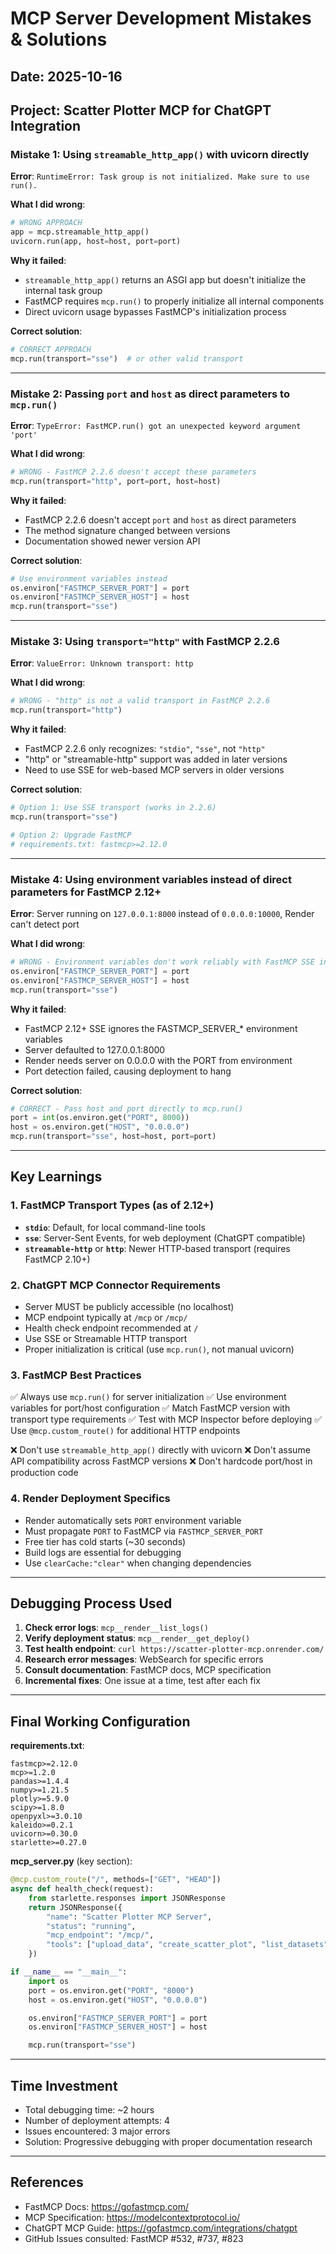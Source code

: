 # MCP Server Development Mistakes & Solutions

## Date: 2025-10-16
## Project: Scatter Plotter MCP for ChatGPT Integration

### Mistake 1: Using `streamable_http_app()` with uvicorn directly
**Error**: `RuntimeError: Task group is not initialized. Make sure to use run().`

**What I did wrong**:
```python
# WRONG APPROACH
app = mcp.streamable_http_app()
uvicorn.run(app, host=host, port=port)
```

**Why it failed**:
- `streamable_http_app()` returns an ASGI app but doesn't initialize the internal task group
- FastMCP requires `mcp.run()` to properly initialize all internal components
- Direct uvicorn usage bypasses FastMCP's initialization process

**Correct solution**:
```python
# CORRECT APPROACH
mcp.run(transport="sse")  # or other valid transport
```

---

### Mistake 2: Passing `port` and `host` as direct parameters to `mcp.run()`
**Error**: `TypeError: FastMCP.run() got an unexpected keyword argument 'port'`

**What I did wrong**:
```python
# WRONG - FastMCP 2.2.6 doesn't accept these parameters
mcp.run(transport="http", port=port, host=host)
```

**Why it failed**:
- FastMCP 2.2.6 doesn't accept `port` and `host` as direct parameters
- The method signature changed between versions
- Documentation showed newer version API

**Correct solution**:
```python
# Use environment variables instead
os.environ["FASTMCP_SERVER_PORT"] = port
os.environ["FASTMCP_SERVER_HOST"] = host
mcp.run(transport="sse")
```

---

### Mistake 3: Using `transport="http"` with FastMCP 2.2.6
**Error**: `ValueError: Unknown transport: http`

**What I did wrong**:
```python
# WRONG - "http" is not a valid transport in FastMCP 2.2.6
mcp.run(transport="http")
```

**Why it failed**:
- FastMCP 2.2.6 only recognizes: `"stdio"`, `"sse"`, not `"http"`
- "http" or "streamable-http" support was added in later versions
- Need to use SSE for web-based MCP servers in older versions

**Correct solution**:
```python
# Option 1: Use SSE transport (works in 2.2.6)
mcp.run(transport="sse")

# Option 2: Upgrade FastMCP
# requirements.txt: fastmcp>=2.12.0
```

---

### Mistake 4: Using environment variables instead of direct parameters for FastMCP 2.12+
**Error**: Server running on `127.0.0.1:8000` instead of `0.0.0.0:10000`, Render can't detect port

**What I did wrong**:
```python
# WRONG - Environment variables don't work reliably with FastMCP SSE in 2.12+
os.environ["FASTMCP_SERVER_PORT"] = port
os.environ["FASTMCP_SERVER_HOST"] = host
mcp.run(transport="sse")
```

**Why it failed**:
- FastMCP 2.12+ SSE ignores the FASTMCP_SERVER_* environment variables
- Server defaulted to 127.0.0.1:8000
- Render needs server on 0.0.0.0 with the PORT from environment
- Port detection failed, causing deployment to hang

**Correct solution**:
```python
# CORRECT - Pass host and port directly to mcp.run()
port = int(os.environ.get("PORT", 8000))
host = os.environ.get("HOST", "0.0.0.0")
mcp.run(transport="sse", host=host, port=port)
```

---

## Key Learnings

### 1. FastMCP Transport Types (as of 2.12+)
- **`stdio`**: Default, for local command-line tools
- **`sse`**: Server-Sent Events, for web deployment (ChatGPT compatible)
- **`streamable-http`** or **`http`**: Newer HTTP-based transport (requires FastMCP 2.10+)

### 2. ChatGPT MCP Connector Requirements
- Server MUST be publicly accessible (no localhost)
- MCP endpoint typically at `/mcp` or `/mcp/`
- Health check endpoint recommended at `/`
- Use SSE or Streamable HTTP transport
- Proper initialization is critical (use `mcp.run()`, not manual uvicorn)

### 3. FastMCP Best Practices
✅ Always use `mcp.run()` for server initialization
✅ Use environment variables for port/host configuration
✅ Match FastMCP version with transport type requirements
✅ Test with MCP Inspector before deploying
✅ Use `@mcp.custom_route()` for additional HTTP endpoints

❌ Don't use `streamable_http_app()` directly with uvicorn
❌ Don't assume API compatibility across FastMCP versions
❌ Don't hardcode port/host in production code

### 4. Render Deployment Specifics
- Render automatically sets `PORT` environment variable
- Must propagate `PORT` to FastMCP via `FASTMCP_SERVER_PORT`
- Free tier has cold starts (~30 seconds)
- Build logs are essential for debugging
- Use `clearCache:"clear"` when changing dependencies

---

## Debugging Process Used

1. **Check error logs**: `mcp__render__list_logs()`
2. **Verify deployment status**: `mcp__render__get_deploy()`
3. **Test health endpoint**: `curl https://scatter-plotter-mcp.onrender.com/`
4. **Research error messages**: WebSearch for specific errors
5. **Consult documentation**: FastMCP docs, MCP specification
6. **Incremental fixes**: One issue at a time, test after each fix

---

## Final Working Configuration

**requirements.txt**:
```
fastmcp>=2.12.0
mcp>=1.2.0
pandas>=1.4.4
numpy>=1.21.5
plotly>=5.9.0
scipy>=1.8.0
openpyxl>=3.0.10
kaleido>=0.2.1
uvicorn>=0.30.0
starlette>=0.27.0
```

**mcp_server.py** (key section):
```python
@mcp.custom_route("/", methods=["GET", "HEAD"])
async def health_check(request):
    from starlette.responses import JSONResponse
    return JSONResponse({
        "name": "Scatter Plotter MCP Server",
        "status": "running",
        "mcp_endpoint": "/mcp/",
        "tools": ["upload_data", "create_scatter_plot", "list_datasets", "get_column_info"]
    })

if __name__ == "__main__":
    import os
    port = os.environ.get("PORT", "8000")
    host = os.environ.get("HOST", "0.0.0.0")

    os.environ["FASTMCP_SERVER_PORT"] = port
    os.environ["FASTMCP_SERVER_HOST"] = host

    mcp.run(transport="sse")
```

---

## Time Investment
- Total debugging time: ~2 hours
- Number of deployment attempts: 4
- Issues encountered: 3 major errors
- Solution: Progressive debugging with proper documentation research

---

## References
- FastMCP Docs: https://gofastmcp.com/
- MCP Specification: https://modelcontextprotocol.io/
- ChatGPT MCP Guide: https://gofastmcp.com/integrations/chatgpt
- GitHub Issues consulted: FastMCP #532, #737, #823
